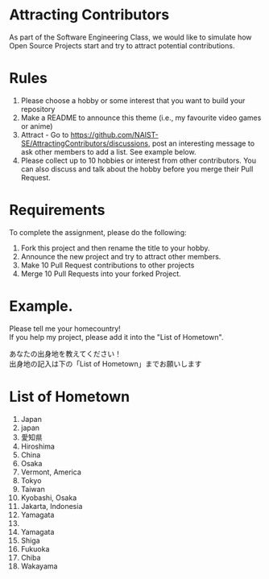 # Attracting Contributors
As part of the Software Engineering Class, we would like to simulate how Open Source Projects start and try to attract potential contributions.

# Rules

1. Please choose a hobby or some interest that you want to build your repository
2. Make a README to announce this theme (i.e., my favourite video games or anime)
3. Attract - Go to https://github.com/NAIST-SE/AttractingContributors/discussions, post an interesting message to ask other members to add a list. See example below.
4. Please collect up to 10 hobbies or interest from other contributors. You can also discuss and talk about the hobby before you merge their Pull Request.

# Requirements
To complete the assignment, please do the following:
1. Fork this project and then rename the title to your hobby. 
2. Announce the new project and try to attract other members.
3. Make 10 Pull Request contributions to other projects
4. Merge 10 Pull Requests into your forked Project.

# Example. 

Please tell me your homecountry!</br>
If you help my project, please add it into the "List of Hometown".</br>

あなたの出身地を教えてください！</br>
出身地の記入は下の「List of Hometown」までお願いします</br>

# List of Hometown
1. Japan</br>
2. japan</br>
3. 愛知県</br> 
4. Hiroshima</br>
5. China</br>
6. Osaka</br>
7. Vermont, America</br>
8. Tokyo</br>
9. Taiwan</br>
9. Kyobashi, Osaka</br>
10. Jakarta, Indonesia</br>
11. Yamagata</br>
12. </br>
13. Yamagata</br>
14. Shiga</br>
15. Fukuoka
15. Chiba</br>
16. Wakayama</br>
